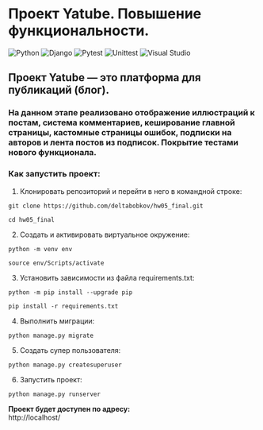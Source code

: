 # Проект Yatube. Повышение функциональности.

![Python](https://img.shields.io/badge/Python-313131?style=flat&logo=Python&logoColor=white&labelColor=306998)
![Django](https://img.shields.io/badge/Django-313131?style=flat&logo=django&labelColor=092e20)
![Pytest](https://img.shields.io/badge/pytest-313131?style=flat&logo=pytest&logoColor=ffffff&labelColor=%23009fe3)
![Unittest](https://img.shields.io/badge/Unittest-8b3daa?style=flat&logo=cup&logoColor=ffffff)
![Visual Studio](https://img.shields.io/badge/VS%20Code-313131?style=flat&logo=visualstudiocode&logoColor=ffffff&labelColor=0098FF)

## Проект Yatube — это платформа для публикаций (блог). 
### На данном этапе реализовано отображение иллюстраций к постам, система комментариев, кеширование главной страницы, кастомные страницы ошибок, подписки на авторов и лента постов из подписок. Покрытие тестами нового функционала. 

### Как запустить проект:

1. Клонировать репозиторий и перейти в него в командной строке:

```
git clone https://github.com/deltabobkov/hw05_final.git

cd hw05_final
```

2. Cоздать и активировать виртуальное окружение:

```
python -m venv env

source env/Scripts/activate
```

3. Установить зависимости из файла requirements.txt:

```
python -m pip install --upgrade pip

pip install -r requirements.txt
```

4. Выполнить миграции:

```
python manage.py migrate
```

5. Создать супер пользователя:

```
python manage.py createsuperuser
```

6. Запустить проект:

```
python manage.py runserver
```

**Проект будет доступен по адресу:**  
http://localhost/

